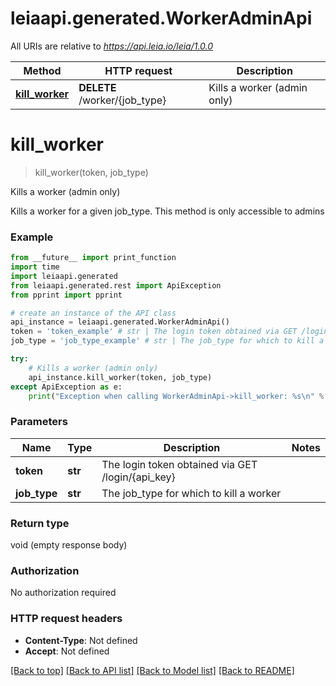 # leiaapi.generated.WorkerAdminApi

All URIs are relative to *https://api.leia.io/leia/1.0.0*

Method | HTTP request | Description
------------- | ------------- | -------------
[**kill_worker**](WorkerAdminApi.md#kill_worker) | **DELETE** /worker/{job_type} | Kills a worker (admin only)

# **kill_worker**
> kill_worker(token, job_type)

Kills a worker (admin only)

Kills a worker for a given job_type. This method is only accessible to admins 

### Example
```python
from __future__ import print_function
import time
import leiaapi.generated
from leiaapi.generated.rest import ApiException
from pprint import pprint

# create an instance of the API class
api_instance = leiaapi.generated.WorkerAdminApi()
token = 'token_example' # str | The login token obtained via GET /login/{api_key}
job_type = 'job_type_example' # str | The job_type for which to kill a worker

try:
    # Kills a worker (admin only)
    api_instance.kill_worker(token, job_type)
except ApiException as e:
    print("Exception when calling WorkerAdminApi->kill_worker: %s\n" % e)
```

### Parameters

Name | Type | Description  | Notes
------------- | ------------- | ------------- | -------------
 **token** | **str**| The login token obtained via GET /login/{api_key} | 
 **job_type** | **str**| The job_type for which to kill a worker | 

### Return type

void (empty response body)

### Authorization

No authorization required

### HTTP request headers

 - **Content-Type**: Not defined
 - **Accept**: Not defined

[[Back to top]](#) [[Back to API list]](../README.md#documentation-for-api-endpoints) [[Back to Model list]](../README.md#documentation-for-models) [[Back to README]](../README.md)


